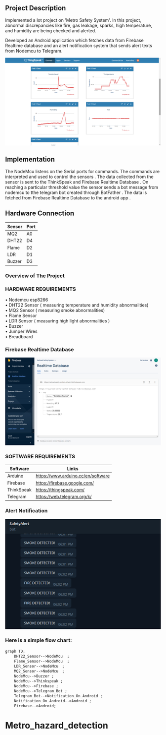 ## Project Description

Implemented a Iot project on  'Metro Safety System'.
 In this project,  abnormal discrepancies like fire, gas leakage, sparks, high temperature, and humidity are being checked and alerted.
 
Developed an Android application which fetches data from Firebase Realtime database and an alert notification system that sends alert texts from Nodemcu to Telegram.

![](https://github.com/DebankanSarkar12/Metro-Hazard-Detection-/blob/main/Img/ThinkSpeak.png)

## Implementation

The NodeMcu listens on the Serial ports for commands. The commands are interpreted and used to control the sensors . 
The data collected from the sensor is sent to the ThinkSpeak and Firebase Realtime Database . On reaching a particular threshold value the sensor sends a bot message from nodemcu to tthe telegram bot created through BotFather . The data is fetched from Firebase Realtime Database to the android app . 

## Hardware Connection

| Sensor  | Port |
| ------ | ------ |
| MQ2 | A0 |
| DHT22 | D4|
| Flame|D2|
| LDR| D1 |
|Buzzer| D3 |

### Overview of The Project <br>

### HARDWARE REQUIREMENTS<br>

•	Nodemcu esp8266 <br>
•	DHT22 Sensor  ( measuring temperature and humidity abnormalities)<br>
•	MQ2 Sensor  ( measuring smoke abnormalities)<br>
•	Flame Sensor <br>
•	LDR Sensor  ( measuring high light abnormalities )<br>
•	Buzzer<br>
•	Jumper Wires <br>
•	Breadboard <br>

### Firebase Realtime Database 
![](https://github.com/DebankanSarkar12/Metro-Hazard-Detection-/blob/main/Img/Firebase.png)

### SOFTWARE REQUIREMENTS<br>

| Software  | Links |
| ------ | ------ |
| Arduino | https://www.arduino.cc/en/software |
| Firebase | https://firebase.google.com/ |
| ThinkSpeak | https://thingspeak.com/ |
| Telegram | https://web.telegram.org/k/ |

### Alert Notification 
![](https://github.com/DebankanSarkar12/Metro-Hazard-Detection-/blob/main/Img/Telegrambot.PNG)
### Here is a simple flow chart:

```mermaid
graph TD;
    DHT22_Sensor-->NodeMcu  ;
    Flame_Sensor-->NodeMcu  ;
    LDR_Sensor-->NodeMcu  ;
    MQ2_Sensor-->NodeMcu  ;
    NodeMcu-->Buzzer ;
    NodeMcu-->Thinkspeak ;
    NodeMcu-->Firebase ;
    NodeMcu-->Telegram_Bot ;
    Telegram_Bot-->Notification_On_Android ; 
    Notification_On_Android-->Android ;
    Firebase-->Android;
```

# Metro_hazard_detection
